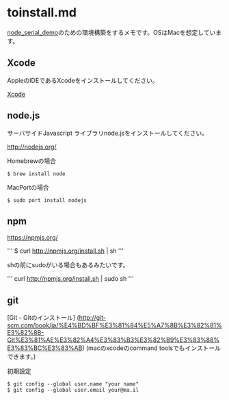 # toinstall.md
[node_serial_demo](https://github.com/yutaono/node_serial_demo)のための環境構築をするメモです。OSはMacを想定しています。

## Xcode
AppleのIDEであるXcodeをインストールしてください。

[Xcode](https://developer.apple.com/xcode/)


## node.js
サーバサイドJavascript	ライブラリnode.jsをインストールしてください。

http://nodejs.org/

Homebrewの場合

```
$ brew install node
```

MacPortの場合

```
$ sudo port install nodejs
```

## npm

https://npmjs.org/

'''
$ curl http://npmjs.org/install.sh | sh
'''

shの前にsudoがいる場合もあるみたいです。

'''
curl http://npmjs.org/install.sh | sudo sh
'''


## git
[Git - Gitのインストール]
(http://git-scm.com/book/ja/%E4%BD%BF%E3%81%84%E5%A7%8B%E3%82%81%E3%82%8B-Git%E3%81%AE%E3%82%A4%E3%83%B3%E3%82%B9%E3%83%88%E3%83%BC%E3%83%AB)
(macのxcodeのcommand toolsでもインストールできます。)

初期設定

```
$ git config --global user.name "your name"
$ git config --global user.email your@ma.il
```
